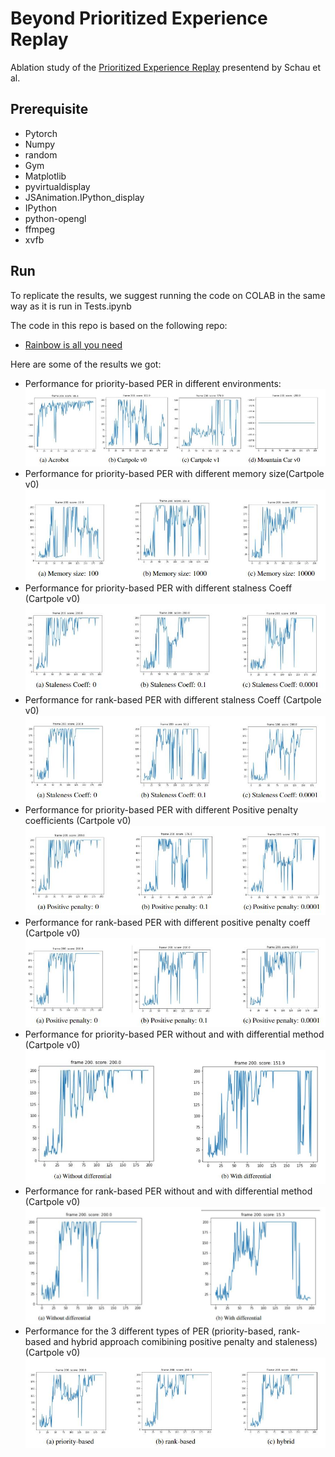 # Beyond Prioritized Experience Replay

Ablation study of the [Prioritized Experience Replay](https://arxiv.org/pdf/1511.05952.pdf) presentend by Schau et al. 



## Prerequisite
- Pytorch
- Numpy
- random
- Gym
- Matplotlib
- pyvirtualdisplay
- JSAnimation.IPython_display
- IPython
- python-opengl
- ffmpeg
- xvfb

## Run
To replicate the results, we suggest running the code on COLAB in the same way as it is run in Tests.ipynb


The code in this repo is based on the following repo:

- [Rainbow is all you need](https://github.com/Curt-Park/rainbow-is-all-you-need.git)

Here are some of the results we got:

- Performance for priority-based PER in different environments: 
![alt text](https://github.com/emiled16/Beyond_prioritized_experience_replay/blob/master/images/env.JPG)
- Performance for priority-based PER with different memory size(Cartpole v0)
![alt text](https://github.com/emiled16/Beyond_prioritized_experience_replay/blob/master/images/memory.JPG)
- Performance for priority-based PER with different stalness Coeff (Cartpole v0)
![alt text](https://github.com/emiled16/Beyond_prioritized_experience_replay/blob/master/images/priority_staleness.JPG)
- Performance for rank-based PER with different stalness Coeff (Cartpole v0)
![alt text](https://github.com/emiled16/Beyond_prioritized_experience_replay/blob/master/images/rank_staleness.JPG)
- Performance for priority-based PER with different Positive penalty coefficients (Cartpole
v0)
![alt text](https://github.com/emiled16/Beyond_prioritized_experience_replay/blob/master/images/priority_positive.JPG)
- Performance for rank-based PER with different positive penalty coeff (Cartpole v0)
![alt text](https://github.com/emiled16/Beyond_prioritized_experience_replay/blob/master/images/rank_positive.JPG)
- Performance for priority-based PER without and with differential method (Cartpole v0)
![alt text](https://github.com/emiled16/Beyond_prioritized_experience_replay/blob/master/images/priority_diff.JPG)
- Performance for rank-based PER without and with differential method (Cartpole v0)
![alt text](https://github.com/emiled16/Beyond_prioritized_experience_replay/blob/master/images/rank_diff.JPG)
- Performance for the 3 different types of PER (priority-based, rank-based and hybrid approach comibining positive penalty and staleness)(Cartpole v0)
![alt text](https://github.com/emiled16/Beyond_prioritized_experience_replay/blob/master/images/all.JPG)

